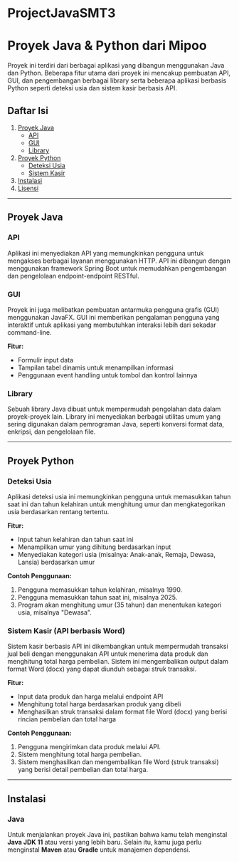 # ProjectJavaSMT3
# Proyek Java & Python dari Mipoo

Proyek ini terdiri dari berbagai aplikasi yang dibangun menggunakan Java dan Python. Beberapa fitur utama dari proyek ini mencakup pembuatan API, GUI, dan pengembangan berbagai library serta beberapa aplikasi berbasis Python seperti deteksi usia dan sistem kasir berbasis API.

## Daftar Isi
1. [Proyek Java](#proyek-java)
    - [API](#api)
    - [GUI](#gui)
    - [Library](#library)
2. [Proyek Python](#proyek-python)
    - [Deteksi Usia](#deteksi-usia)
    - [Sistem Kasir](#sistem-kasir)
3. [Instalasi](#instalasi)
4. [Lisensi](#lisensi)

---

## Proyek Java

### API

Aplikasi ini menyediakan API yang memungkinkan pengguna untuk mengakses berbagai layanan menggunakan HTTP. API ini dibangun dengan menggunakan framework Spring Boot untuk memudahkan pengembangan dan pengelolaan endpoint-endpoint RESTful.

### GUI

Proyek ini juga melibatkan pembuatan antarmuka pengguna grafis (GUI) menggunakan JavaFX. GUI ini memberikan pengalaman pengguna yang interaktif untuk aplikasi yang membutuhkan interaksi lebih dari sekadar command-line.

**Fitur:**
- Formulir input data
- Tampilan tabel dinamis untuk menampilkan informasi
- Penggunaan event handling untuk tombol dan kontrol lainnya

### Library

Sebuah library Java dibuat untuk mempermudah pengolahan data dalam proyek-proyek lain. Library ini menyediakan berbagai utilitas umum yang sering digunakan dalam pemrograman Java, seperti konversi format data, enkripsi, dan pengelolaan file.

---

## Proyek Python

### Deteksi Usia

Aplikasi deteksi usia ini memungkinkan pengguna untuk memasukkan tahun saat ini dan tahun kelahiran untuk menghitung umur dan mengkategorikan usia berdasarkan rentang tertentu.

**Fitur:**
- Input tahun kelahiran dan tahun saat ini
- Menampilkan umur yang dihitung berdasarkan input
- Menyediakan kategori usia (misalnya: Anak-anak, Remaja, Dewasa, Lansia) berdasarkan umur

**Contoh Penggunaan:**
1. Pengguna memasukkan tahun kelahiran, misalnya 1990.
2. Pengguna memasukkan tahun saat ini, misalnya 2025.
3. Program akan menghitung umur (35 tahun) dan menentukan kategori usia, misalnya "Dewasa".

### Sistem Kasir (API berbasis Word)

Sistem kasir berbasis API ini dikembangkan untuk mempermudah transaksi jual beli dengan menggunakan API untuk menerima data produk dan menghitung total harga pembelian. Sistem ini mengembalikan output dalam format Word (docx) yang dapat diunduh sebagai struk transaksi.

**Fitur:**
- Input data produk dan harga melalui endpoint API
- Menghitung total harga berdasarkan produk yang dibeli
- Menghasilkan struk transaksi dalam format file Word (docx) yang berisi rincian pembelian dan total harga

**Contoh Penggunaan:**
1. Pengguna mengirimkan data produk melalui API.
2. Sistem menghitung total harga pembelian.
3. Sistem menghasilkan dan mengembalikan file Word (struk transaksi) yang berisi detail pembelian dan total harga.

---

## Instalasi

### Java

Untuk menjalankan proyek Java ini, pastikan bahwa kamu telah menginstal **Java JDK 11** atau versi yang lebih baru. Selain itu, kamu juga perlu menginstal **Maven** atau **Gradle** untuk manajemen dependensi.
